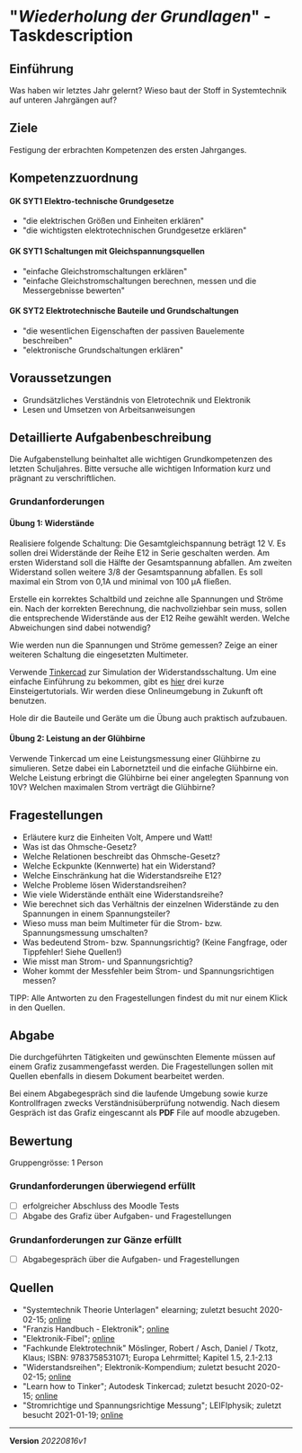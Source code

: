# "*Wiederholung der Grundlagen*" - Taskdescription

## Einführung
Was haben wir letztes Jahr gelernt? Wieso baut der Stoff in Systemtechnik auf unteren Jahrgängen auf?

## Ziele
Festigung der erbrachten Kompetenzen des ersten Jahrganges.

## Kompetenzzuordnung
#### GK SYT1 Elektro-technische Grundgesetze
* "die elektrischen Größen und Einheiten erklären"
* "die wichtigsten elektrotechnischen Grundgesetze erklären"

#### GK SYT1 Schaltungen mit Gleichspannungsquellen
* "einfache Gleichstromschaltungen erklären"
* "einfache Gleichstromschaltungen berechnen, messen und die Messergebnisse bewerten"

#### GK SYT2 Elektrotechnische Bauteile und Grundschaltungen
* "die wesentlichen Eigenschaften der passiven Bauelemente beschreiben"
* "elektronische Grundschaltungen erklären"

## Voraussetzungen
* Grundsätzliches Verständnis von Eletrotechnik und Elektronik
* Lesen und Umsetzen von Arbeitsanweisungen

## Detaillierte Aufgabenbeschreibung
Die Aufgabenstellung beinhaltet alle wichtigen Grundkompetenzen des letzten Schuljahres. Bitte versuche alle wichtigen Information kurz und prägnant zu verschriftlichen.

### Grundanforderungen

#### Übung 1: Widerstände

Realisiere folgende Schaltung: 
Die Gesamtgleichspannung beträgt 12 V. Es sollen drei Widerstände der Reihe E12 in Serie geschalten werden. Am ersten Widerstand soll die Hälfte der Gesamtspannung abfallen. Am zweiten Widerstand sollen weitere 3/8 der Gesamtspannung abfallen. Es soll maximal ein Strom von 0,1A und minimal von 100 µA fließen.

Erstelle ein korrektes Schaltbild und zeichne alle Spannungen und Ströme ein. Nach der korrekten Berechnung, die nachvollziehbar sein muss, sollen die entsprechende Widerstände aus der E12 Reihe gewählt werden. Welche Abweichungen sind dabei notwendig?

Wie werden nun die Spannungen und Ströme gemessen? Zeige an einer weiteren Schaltung die eingesetzten Multimeter. 

Verwende [Tinkercad](https://www.tinkercad.com/) zur Simulation der Widerstandsschaltung. Um eine einfache Einführung zu bekommen, gibt es [hier](https://www.tinkercad.com/learn/circuits/lessons) drei kurze Einsteigertutorials. Wir werden diese Onlineumgebung in Zukunft oft benutzen.

Hole dir die Bauteile und Geräte um die Übung auch praktisch aufzubauen.

#### Übung 2: Leistung an der Glühbirne

Verwende Tinkercad um eine Leistungsmessung einer Glühbirne zu simulieren. Setze dabei ein Labornetzteil und die einfache Glühbirne ein. Welche Leistung erbringt die Glühbirne bei einer angelegten Spannung von 10V? Welchen maximalen Strom verträgt die Glühbirne?

## Fragestellungen
* Erläutere kurz die Einheiten Volt, Ampere und Watt!
* Was ist das Ohmsche-Gesetz?
* Welche Relationen beschreibt das Ohmsche-Gesetz?
* Welche Eckpunkte (Kennwerte) hat ein Widerstand?
* Welche Einschränkung hat die Widerstandsreihe E12?
* Welche Probleme lösen Widerstandsreihen?
* Wie viele Widerstände enthält eine Widerstandsreihe?
* Wie berechnet sich das Verhältnis der einzelnen Widerstände zu den Spannungen in einem Spannungsteiler?
* Wieso muss man beim Multimeter für die Strom- bzw. Spannungsmessung umschalten?
* Was bedeutend Strom- bzw. Spannungsrichtig? (Keine Fangfrage, oder Tippfehler! Siehe Quellen!)
* Wie misst man Strom- und Spannungsrichtig?
* Woher kommt der Messfehler beim  Strom- und Spannungsrichtigen messen?

TIPP: Alle Antworten zu den Fragestellungen findest du mit nur einem Klick in den Quellen.

## Abgabe
Die durchgeführten Tätigkeiten und gewünschten Elemente müssen auf einem Grafiz zusammengefasst werden. Die Fragestellungen sollen mit Quellen ebenfalls in diesem Dokument bearbeitet werden.

Bei einem Abgabegespräch sind die laufende Umgebung sowie kurze Kontrollfragen zwecks Verständnisüberprüfung notwendig. Nach diesem Gespräch ist das Grafiz eingescannt als **PDF** File auf moodle abzugeben.

## Bewertung
Gruppengrösse: 1 Person
### Grundanforderungen **überwiegend erfüllt**

- [ ] erfolgreicher Abschluss des Moodle Tests
- [ ] Abgabe des Grafiz über Aufgaben- und Fragestellungen

### Grundanforderungen **zur Gänze erfüllt**

- [ ] Abgabegespräch über die Aufgaben- und Fragestellungen

## Quellen
* "Systemtechnik Theorie Unterlagen" elearning; zuletzt besucht 2020-02-15; [online](https://elearning.tgm.ac.at/course/view.php?id=199#section-2)
* "Franzis Handbuch - Elektronik"; [online](https://elearning.tgm.ac.at/mod/resource/view.php?id=3513)
* "Elektronik-Fibel"; [online](https://elearning.tgm.ac.at/mod/resource/view.php?id=3512)
* "Fachkunde Elektrotechnik" Möslinger, Robert / Asch, Daniel / Tkotz, Klaus; ISBN: 9783758531071; Europa Lehrmittel; Kapitel 1.5, 2.1-2.13
* "Widerstandsreihen"; Elektronik-Kompendium; zuletzt besucht 2020-02-15; [online](https://www.elektronik-kompendium.de/sites/bau/1109071.htm)
* "Learn how to Tinker"; Autodesk Tinkercad; zuletzt besucht 2020-02-15; [online](https://www.tinkercad.com/learn/circuits/lessons)
* "Stromrichtige und Spannungsrichtige Messung"; LEIFIphysik; zuletzt besucht 2021-01-19; [online](https://www.leifiphysik.de/elektronik/halbleiterdiode/grundwissen/stromrichtige-und-spannungsrichtige-messung)

---
**Version** *20220816v1*
